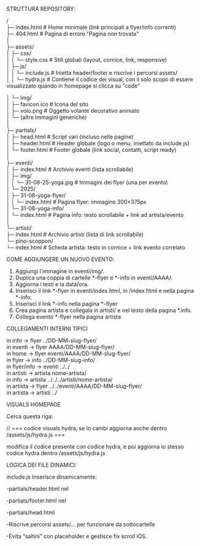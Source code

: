 STRUTTURA REPOSITORY:  
  
/  
├─ index.html                      # Home minimale (link principali a flyer/info correnti)  
├─ 404.html                        # Pagina di errore "Pagina non trovata"  
│  
├─ assets/  
│  ├─ css/  
│  │  └─ style.css                 # Stili globali (layout, cornice, link, responsive)  
│  ├─ js/  
│  │  └─ include.js                # Inietta header/footer e riscrive i percorsi assets/  
│  │  └─ hydra.js                # Contiene il codice dei visual, con il solo scopo di essere visualizzato quando in homepage si clicca su "code"  
  
│  └─ img/  
│     ├─ favicon.ico               # Icona del sito  
│     ├─ volo.png                  # Oggetto volante decorativo animato  
│     └─ (altre immagini generiche)  
│  
├─ partials/   
│  ├─ head.html                    # Script vari (incluso nelle pagine)  
│  ├─ header.html                  # Header globale (logo o menu, iniettato da include.js)  
│  └─ footer.html                  # Footer globale (link social, contatti, script ready)  
│  
├─ eventi/  
│  ├─ index.html                   # Archivio eventi (lista scrollabile)  
│  ├─ img/  
│  │  └─ 31-08-25-yoga.jpg         # Immagini dei flyer (una per evento)  
│  └─ 2025/  
│     ├─ 31-08-yoga-flyer/  
│     │  └─ index.html             # Pagina flyer: immagine 300×375px  
│     └─ 31-08-yoga-info/  
│        └─ index.html             # Pagina info: testo scrollabile + link ad artista/evento  
│  
└─ artisti/  
   ├─ index.html                   # Archivio artisti (lista di link scrollabile)  
   └─ pino-scoppon/  
      └─ index.html                # Scheda artista: testo in cornice + link evento correlato  
  
  
COME AGGIUNGERE UN NUOVO EVENTO:

1. Aggiungi l’immagine in eventi/img/.
2. Duplica una coppia di cartelle *-flyer e *-info in eventi/AAAA/.
3. Aggiorna i testi e la data/ora.
4. Inserisci il link *-flyer in eventi/index.html, in /index.html e nella pagina *-info.
5. Inserisci il link *-info nella pagina *-flyer
6. Crea pagina artista e collegala in artisti/ e nel testo della pagina *.info.
7. Collega evento *-flyer nella pagina artista


COLLEGAMENTI INTERNI TIPICI
  
in info → flyer	../DD-MM-slug-flyer/  
in eventi → flyer   AAAA/DD-MM-slug-flyer/  
in home → flyer   eventi/AAAA/DD-MM-slug-flyer/  
in flyer → info	../DD-MM-slug-info/  
in flyer/info → eventi	../../  
in artisti → artista nome-artista/  
in info → artista	../../../artisti/nome-artista/  
in artista → flyer	../../eventi/AAAA/DD-MM-slug-flyer/  
in artista → artisti	../  
  

VISUALS HOMEPAGE

Cerca questa riga:

// === codice visuals hydra, se lo cambi aggiorna anche dentro /assets/js/hydra.js ===

modifica il codice presente con codice hydra, e poi aggiorna lo stesso codice hydra dentro /assets/js/hydra.js


LOGICA DEI FILE DINAMICI:

include.js
Inserisce dinamicamente:

-partials/header.html nel <div id="header">

-partials/footer.html nel <div id="footer">

-partials/head.html 

-Riscrive percorsi assets/... per funzionare da sottocartelle

-Evita “saltini” con placeholder e gestisce fix scroll iOS.

